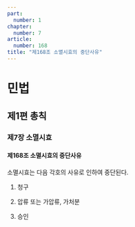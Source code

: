```yaml
---
part:
  number: 1
chapter:
  number: 7
article:
  number: 168
title: "제168조 소멸시효의 중단사유"
---
```

# 민법

## 제1편 총칙

### 제7장 소멸시효

#### 제168조 소멸시효의 중단사유

소멸시효는 다음 각호의 사유로 인하여 중단된다.

1. 청구

2. 압류 또는 가압류, 가처분

3. 승인
